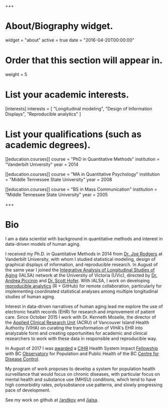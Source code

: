 +++
# About/Biography widget.
widget = "about"
active = true
date = "2016-04-20T00:00:00"

# Order that this section will appear in.
weight = 5

# List your academic interests.
[interests]
  interests = [
    "Longitudinal modeling",
    "Design of Information Displays",
    "Reproducible analytics"
  ]

# List your qualifications (such as academic degrees).
[[education.courses]]
  course = "PhD in Quantitative Methods"
  institution = "Vanderbilt University"
  year = 2014

[[education.courses]]
  course = "MA in Quantitative Psychology"
  institution = "Middle Tennessee State University"
  year = 2008

[[education.courses]]
  course = "BS in Mass Communication"
  institution = "Middle Tennessee State University"
  year = 2005
 
+++

# Bio

I am a data scientist with background in quantitative methods and interest in data-driven models of human aging. 

I received my Ph.D. in Quantitative Methods in 2014 from [Dr. Joe Rodgers][rodgers] at Vanderbilt University, with whom I studied statistical modeling, design of graphical displays of information, and reproducible research. In August of the same year I joined the [Integrative Analysis of Longitudinal Studies of Aging][ialsa] (IALSA) network at the University of Victoria (UVic), directed by [Dr. Andrea Piccinin][piccinin] and [Dr. Scott Hofer][hofer]. With IALSA, I work on developing [reproducible analytics][github_ialsa] (R + GitHub) for remote collaboration, particularly for implementing coordinated statistical analyses among multiple longitudinal studies of human aging. 

Interest in data-driven narratives of human aging lead me explore the use of electronic health records (EHR) for research and improvement of patient care. Since October 2015 I work with Dr. Kenneth Moselle, the director of the [Applied Clinical Research Unit][github_acru] (ACRU) of Vancouver Island Health Authority (VIHA) on curating the transformation of VIHA's EHR  into analyzable form and creating opportunities for academic and clinical researchers to work with these data in responsible and reproducible way. 

In August of 2017 I was [awarded][award] a [CIHR](cihr) Health System Impact [Fellowship][fellowship] with BC [Observatory][observatory] for Population and Public Health of the BC [Centre for Disease Control][bccdc].

My program of work proposes to develop a system for population health surveillance that would focus on chronic diseases, with particular focus on mental health and substance use (MHSU) conditions, which tend to have high comorbidity rates, polysubstance use patterns, and slowly progressing pace of development. 

See my work on github at [/andkov][github_andkov] and [/ialsa][github_ialsa].


[github_andkov]:https://github.com/andkov
[rodgers]:https://www.vanderbilt.edu/psychological_sciences/bio/joe-rodgers
[ialsa]:https://www.maelstrom-research.org/mica/network/ialsa
[piccinin]:http://www.uvic.ca/socialsciences/psychology/people/faculty-directory/piccininandrea.php
[hofer]:http://www.uvic.ca/socialsciences/psychology/people/faculty-directory/hoferscott.php
[github_ialsa]:https://github.com/IALSA
[github_acru]:https://github.com/ihacru
[award]:http://www.newswire.ca/news-releases/minister-ginette-petitpas-taylor-announces-a-58-million-investment-in-programs-to-give-health-research-trainees-hands-on-work-experience-649094743.html
[fellowship]:http://www.cihr-irsc.gc.ca/e/50268.html
[observatory]:http://www.bccdc.ca/our-services/programs/bc-observatory-for-pop-public-health
[bccdc]:http://www.bccdc.ca/
[cihr]:http://www.cihr-irsc.gc.ca/